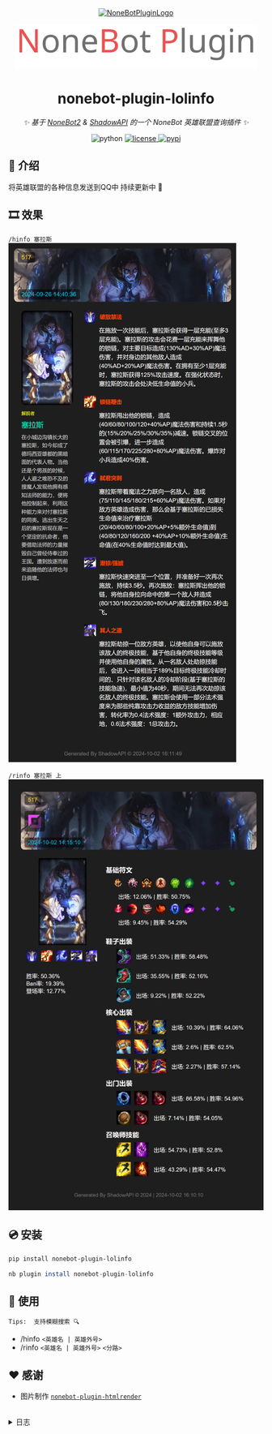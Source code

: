 <div align="center">

<a href="https://v2.nonebot.dev/store">
  <img src="https://raw.githubusercontent.com/A-kirami/nonebot-plugin-template/resources/nbp_logo.png" width="180" height="180" alt="NoneBotPluginLogo">
</a>

<p>
  <img src="https://raw.githubusercontent.com/lgc-NB2Dev/readme/main/template/plugin.svg" alt="NoneBotPluginText">
</p>

# nonebot-plugin-lolinfo

_✨ 基于 [NoneBot2](https://github.com/nonebot/nonebot2) & [ShadowAPI](https://api-dev.shadow403.cn/) 的一个 NoneBot 英雄联盟查询插件 ✨_

<img src="https://img.shields.io/badge/python-3.10+-blue.svg" alt="python">
<a href="./LICENSE">
  <img src="https://img.shields.io/github/license/shadow403/nonebot_plugin_lolinfo.svg" alt="license">
</a>
<a href="https://pypi.python.org/pypi/nonebot_plugin_lolinfo">
  <img src="https://img.shields.io/pypi/v/nonebot_plugin_lolinfo.svg" alt="pypi">
</a>

</div>

## 📖 介绍
将英雄联盟的各种信息发送到QQ中 持续更新中 🚧

## 🎞 效果

`/hinfo 塞拉斯`
![](preview/塞拉斯_信息.png)

`/rinfo 塞拉斯 上`
![](preview/塞拉斯_排位.png)

## 💿 安装
```pip
pip install nonebot-plugin-lolinfo
```

```nb
nb plugin install nonebot-plugin-lolinfo
```

## 🎁 使用
`Tips:  支持模糊搜索 🔍`
- /hinfo `<英雄名 | 英雄外号>`
- /rinfo `<英雄名 | 英雄外号>` `<分路>`



## ❤ 感谢
- 图片制作 [`nonebot-plugin-htmlrender`](https://github.com/kexue-z/nonebot-plugin-htmlrender)

<br>

<details>
<summary> 日志 </summary>

`v0.1.0` 发布此项目

`v0.1.1` 修改 README.md

`v0.2.0` 整体更新 本地合成图片

`v0.2.1` 更新依赖
